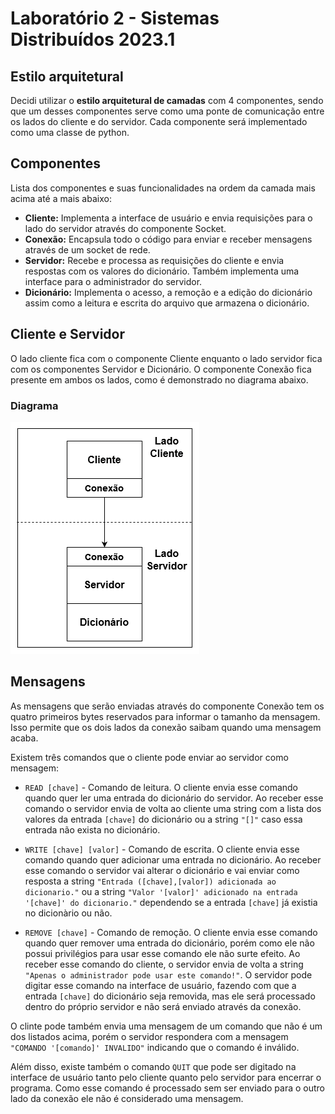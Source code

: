 # Laboratório 2 - Sistemas Distribuídos 2023.1

## Estilo arquitetural

Decidi utilizar o **estilo arquitetural de camadas** com 4 componentes, sendo que um desses componentes serve como uma ponte de comunicação entre os lados do cliente e do servidor. Cada componente será implementado como uma classe de python. 

## Componentes

Lista dos componentes e suas funcionalidades na ordem da camada mais acima até a mais abaixo:

* **Cliente:** Implementa a interface de usuário e envia requisições para o lado do servidor através do componente Socket.
* **Conexão:** Encapsula todo o código para enviar e receber mensagens através de um socket de rede.
* **Servidor:** Recebe e processa as requisições do cliente e envia respostas com os valores do dicionário. Também implementa uma interface para o administrador do servidor.
* **Dicionário:** Implementa o acesso, a remoção e a edição do dicionário assim como a leitura e escrita do arquivo que armazena o dicionário.

## Cliente e Servidor

O lado cliente fica com o componente Cliente enquanto o lado servidor fica com os componentes Servidor e Dicionário. O componente Conexão fica presente em ambos os lados, como é demonstrado no diagrama abaixo.

### Diagrama

![Diagrama](img/diagrama_lab2.png)

## Mensagens

As mensagens que serão enviadas através do componente Conexão tem os quatro primeiros bytes reservados para informar o tamanho da mensagem. Isso permite que os dois lados da conexão saibam quando uma mensagem acaba.

Existem três comandos que o cliente pode enviar ao servidor como mensagem:

* `READ [chave]` - Comando de leitura. O cliente envia esse comando quando quer ler uma entrada do dicionário do servidor. Ao receber esse comando o servidor envia de volta ao cliente uma string com a lista dos valores da entrada `[chave]` do dicionário ou a string `"[]"` caso essa entrada não exista no dicionário.
  
* `WRITE [chave] [valor]` - Comando de escrita. O cliente envia esse comando quando quer adicionar uma entrada no dicionário. Ao receber esse comando o servidor vai alterar o dicionário e vai enviar como resposta a string `"Entrada ([chave],[valor]) adicionada ao dicionario."` ou a string `"Valor '[valor]' adicionado na entrada '[chave]' do dicionario."` dependendo se a entrada `[chave]` já existia no dicionàrio ou não.

* `REMOVE [chave]` - Comando de remoção. O cliente envia esse comando quando quer remover uma entrada do dicionário, porém como ele não possui privilégios para usar esse comando ele não surte efeito. Ao receber esse comando do cliente, o servidor envia de volta a string `"Apenas o administrador pode usar este comando!"`. O servidor pode digitar esse comando na interface de usuário, fazendo com que a entrada `[chave]` do dicionário seja removida, mas ele será processado dentro do próprio servidor e não será enviado através da conexão.
  
O clinte pode também envia uma mensagem de um comando que não é um dos listados acima, porém o servidor respondera com a mensagem `"COMANDO '[comando]' INVALIDO"` indicando que o comando é inválido.

Além disso, existe também o comando `QUIT` que pode ser digitado na interface de usuário tanto pelo cliente quanto pelo servidor para encerrar o programa. Como esse comando é processado sem ser enviado para o outro lado da conexão ele não é considerado uma mensagem.